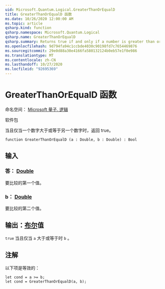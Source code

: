 ```yaml
---
uid: Microsoft.Quantum.Logical.GreaterThanOrEqualD
title: GreaterThanOrEqualD 函数
ms.date: 10/26/2020 12:00:00 AM
ms.topic: article
qsharp.kind: function
qsharp.namespace: Microsoft.Quantum.Logical
qsharp.name: GreaterThanOrEqualD
qsharp.summary: Returns true if and only if a number is greater than or equal to another number.
ms.openlocfilehash: 9d794fa94c1ccbde4030c90198fd7c7654469876
ms.sourcegitcommit: 29e0d88a30e4166fa580132124b0eb57e1f0e986
ms.translationtype: MT
ms.contentlocale: zh-CN
ms.lasthandoff: 10/27/2020
ms.locfileid: "92695369"
---
```

# <a name="greaterthanorequald-function"></a>GreaterThanOrEqualD 函数

命名空间： [Microsoft 量子. 逻辑](xref:Microsoft.Quantum.Logical)

软件包 [](https://nuget.org/packages/)


当且仅当一个数字大于或等于另一个数字时，返回 true。

```qsharp
function GreaterThanOrEqualD (a : Double, b : Double) : Bool
```


## <a name="input"></a>输入

### <a name="a--double"></a>答： [Double](xref:microsoft.quantum.lang-ref.double)

要比较的第一个值。


### <a name="b--double"></a>b： [Double](xref:microsoft.quantum.lang-ref.double)

要比较的第二个值。



## <a name="output--bool"></a>输出：[布尔](xref:microsoft.quantum.lang-ref.bool)值

`true` 当且仅当 `a` 大于或等于时 `b` 。

## <a name="remarks"></a>注解

以下项是等效的：

```Q#
let cond = a >= b;
let cond = GreaterThanOrEqualD(a, b);
```